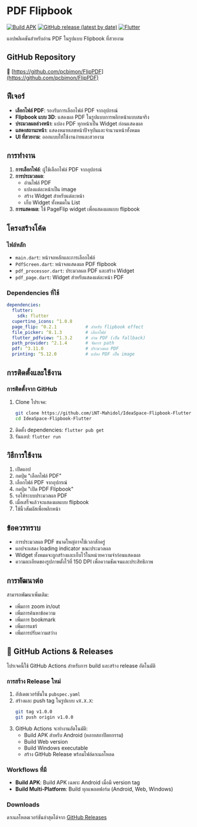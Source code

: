 # PDF Flipbook

[![Build APK](https://github.com/pcbimon/FlipPDF/actions/workflows/build-apk.yml/badge.svg)](https://github.com/pcbimon/FlipPDF/actions/workflows/build-apk.yml)
[![GitHub release (latest by date)](https://img.shields.io/github/v/release/pcbimon/FlipPDF)](https://github.com/pcbimon/FlipPDF/releases)
[![Flutter](https://img.shields.io/badge/Flutter-3.32.4-blue.svg)](https://flutter.dev/)

แอปพลิเคชันสำหรับอ่าน PDF ในรูปแบบ Flipbook ที่สวยงาม

## GitHub Repository
🔗 [https://github.com/pcbimon/FlipPDF](https://github.com/pcbimon/FlipPDF)

## ฟีเจอร์

- **เลือกไฟล์ PDF**: รองรับการเลือกไฟล์ PDF จากอุปกรณ์
- **Flipbook แบบ 3D**: แสดงผล PDF ในรูปแบบการพลิกหน้าแบบสมจริง
- **ประมวลผลล่วงหน้า**: แปลง PDF ทุกหน้าเป็น Widget ก่อนแสดงผล
- **แสดงสถานะหน้า**: แสดงหมายเลขหน้าปัจจุบันและจำนวนหน้าทั้งหมด
- **UI ที่สวยงาม**: ออกแบบให้ใช้งานง่ายและสวยงาม

## การทำงาน

1. **การเลือกไฟล์**: ผู้ใช้เลือกไฟล์ PDF จากอุปกรณ์
2. **การประมวลผล**: 
   - อ่านไฟล์ PDF
   - แปลงแต่ละหน้าเป็น image
   - สร้าง Widget สำหรับแต่ละหน้า
   - เก็บ Widget ทั้งหมดใน List<Widget>
3. **การแสดงผล**: ใช้ PageFlip widget เพื่อแสดงผลแบบ flipbook

## โครงสร้างโค้ด

### ไฟล์หลัก

- `main.dart`: หน้าจอหลักและการเลือกไฟล์
- `PdfScreen.dart`: หน้าจอแสดงผล PDF flipbook
- `pdf_processor.dart`: ประมวลผล PDF และสร้าง Widget
- `pdf_page.dart`: Widget สำหรับแสดงแต่ละหน้า PDF

### Dependencies ที่ใช้

```yaml
dependencies:
  flutter:
    sdk: flutter
  cupertino_icons: ^1.0.8
  page_flip: ^0.2.1           # สำหรับ flipbook effect
  file_picker: ^8.1.3         # เลือกไฟล์
  flutter_pdfview: ^1.3.2     # อ่าน PDF (เป็น fallback)
  path_provider: ^2.1.4       # จัดการ path
  pdf: ^3.11.0                # ประมวลผล PDF
  printing: ^5.12.0           # แปลง PDF เป็น image
```

## การติดตั้งและใช้งาน

### การติดตั้งจาก GitHub
1. Clone โปรเจค:
   ```bash
   git clone https://github.com/iNT-Mahidol/IdeaSpace-Flipbook-Flutter.git
   cd IdeaSpace-Flipbook-Flutter
   ```
2. ติดตั้ง dependencies: `flutter pub get`
3. รันแอป: `flutter run`

## วิธีการใช้งาน

1. เปิดแอป
2. กดปุ่ม "เลือกไฟล์ PDF"
3. เลือกไฟล์ PDF จากอุปกรณ์
4. กดปุ่ม "เปิด PDF Flipbook"
5. รอให้ระบบประมวลผล PDF
6. เมื่อเสร็จแล้วจะแสดงผลแบบ flipbook
7. ใช้นิ้วสัมผัสเพื่อพลิกหน้า

## ข้อควรทราบ

- การประมวลผล PDF ขนาดใหญ่อาจใช้เวลาสักครู่
- แอปจะแสดง loading indicator ขณะประมวลผล
- Widget ทั้งหมดจะถูกสร้างและเก็บไว้ในหน่วยความจำก่อนแสดงผล
- ความละเอียดของรูปภาพตั้งไว้ที่ 150 DPI เพื่อความชัดเจนและประสิทธิภาพ

## การพัฒนาต่อ

สามารถพัฒนาเพิ่มเติม:
- เพิ่มการ zoom in/out
- เพิ่มการค้นหาข้อความ
- เพิ่มการ bookmark
- เพิ่มการแชร์
- เพิ่มการปรับความสว่าง

## 🚀 GitHub Actions & Releases

โปรเจคนี้ใช้ GitHub Actions สำหรับการ build และสร้าง release อัตโนมัติ

### การสร้าง Release ใหม่
1. อัปเดตเวอร์ชันใน `pubspec.yaml`
2. สร้างและ push tag ในรูปแบบ `vX.X.X`:
   ```bash
   git tag v1.0.0
   git push origin v1.0.0
   ```
3. GitHub Actions จะทำงานอัตโนมัติ:
   - Build APK สำหรับ Android (หลายสถาปัตยกรรม)
   - Build Web version
   - Build Windows executable
   - สร้าง GitHub Release พร้อมไฟล์ดาเนลโหลด

### Workflows ที่มี
- **Build APK**: Build APK เฉพาะ Android เมื่อมี version tag
- **Build Multi-Platform**: Build ทุกแพลตฟอร์ม (Android, Web, Windows)

### Downloads
ดาเนลโหลดเวอร์ชันล่าสุดได้จาก [GitHub Releases](https://github.com/iNT-Mahidol/IdeaSpace-Flipbook-Flutter/releases)
